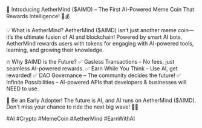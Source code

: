 🚀 Introducing AetherMind ($AIMD) – The First AI-Powered Meme Coin That Rewards Intelligence! 🤖💰

💡 What is AetherMind?
AetherMind ($AIMD) isn’t just another meme coin—it’s the ultimate fusion of AI and blockchain! Powered by smart AI bots, AetherMind rewards users with tokens for engaging with AI-powered tools, learning, and growing their knowledge.

🔥 Why $AIMD is the Future?
✅ Gasless Transactions – No fees, just seamless AI-powered rewards.
✅ Earn While You Think – Use AI, get rewarded!
✅ DAO Governance – The community decides the future!
✅ Infinite Possibilities – AI-powered APIs that developers & businesses will NEED to use.

💎 Be an Early Adopter!
The future is AI, and AI runs on AetherMind ($AIMD). Don't miss your chance to ride the next big wave! 🌊🚀

#AI #Crypto #MemeCoin #AetherMind #EarnWithAI
